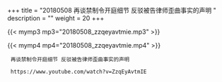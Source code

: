 +++
title = "20180508  再谈禁制令开庭细节 反驳被告律师歪曲事实的声明 "
description = ""
weight = 20
+++

{{< mymp3 mp3="20180508_zzqeyavtmie.mp3" >}}

{{< mymp4 mp4="20180508_zzqeyavtmie.mp4" >}}

     再谈禁制令开庭细节 反驳被告律师歪曲事实的声明 
     
     https://www.youtube.com/watch?v=ZzqEyAvtmIE 
